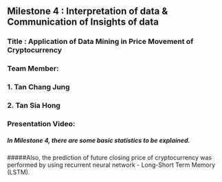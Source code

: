 ## Milestone 4 : Interpretation of data & Communication of Insights of data  

### Title : Application of Data Mining in Price Movement of Cryptocurrency

### Team Member: 
### 1. Tan Chang Jung
### 2. Tan Sia Hong

### Presentation Video: 

##### In Milestone 4, there are some basic statistics to be explained. 
#####Also, the prediction of future closing price of cryptocurrency was performed by using recurrent neural network - Long-Short Term Memory (LSTM).

